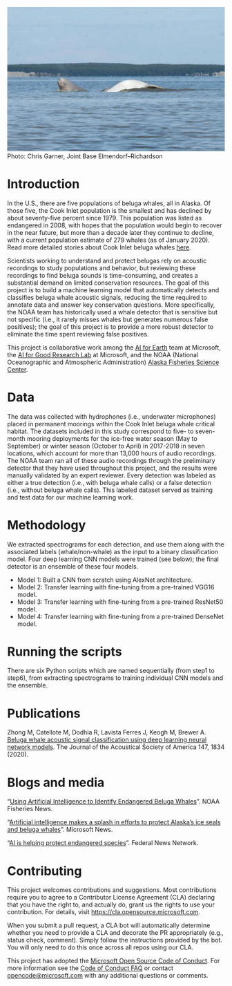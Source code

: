 ![header image](belugawhale.JPG)
Photo: Chris Garner, Joint Base Elmendorf–Richardson

# Introduction

In the U.S., there are five populations of beluga whales, all in Alaska. Of those five, the Cook Inlet population is the smallest and has declined by about seventy-five percent since 1979. This population was listed as endangered in 2008, with hopes that the population would begin to recover in the near future, but more than a decade later they continue to decline, with a current population estimate of 279 whales (as of January 2020). Read more detailed stories about Cook Inlet beluga whales [here](https://www.fisheries.noaa.gov/video/species-spotlight-cook-inlet-beluga-whale).

Scientists working to understand and protect belugas rely on acoustic recordings to study populations and behavior, but reviewing these recordings to find beluga sounds is time-consuming, and creates a substantial demand on limited conservation resources.  The goal of this project is to build a machine learning model that automatically detects and classifies beluga whale acoustic signals, reducing the time required to annotate data and answer key conservation questions. More specifically, the NOAA team has historically used a whale detector that is sensitive but not specific (i.e., it rarely misses whales but generates numerous false positives); the goal of this project is to provide a more robust detector to eliminate the time spent reviewing false positives.

This project is collaborative work among the [AI for Earth](https://aka.ms/aiforearth) team at Microsoft, the [AI for Good Research Lab](http://aka.ms/aiforgood) at Microsoft, and the NOAA (National Oceanographic and Atmospheric Administration) [Alaska Fisheries Science Center](https://www.fisheries.noaa.gov/about/alaska-fisheries-science-center). 


# Data

The data was collected with hydrophones (i.e., underwater microphones) placed in permanent moorings within the Cook Inlet beluga whale critical habitat. The datasets included in this study correspond to five- to seven-month mooring deployments for the ice-free water season (May to September) or winter season (October to April) in 2017-2018 in seven locations, which account for more than 13,000 hours of audio recordings. The NOAA team ran all of these audio recordings through the preliminary detector that they have used throughout this project, and the results were manually validated by an expert reviewer.  Every detection was labeled as either a true detection (i.e., with beluga whale calls) or a false detection (i.e., without beluga whale calls). This labeled dataset served as training and test data for our machine learning work.


# Methodology

We extracted spectrograms for each detection, and use them along with the associated labels (whale/non-whale) as the input to a binary classification model. Four deep learning CNN models were trained (see below); the final detector is an ensemble of these four models.

* Model 1: Built a CNN from scratch using AlexNet architecture.
* Model 2: Transfer learning with fine-tuning from a pre-trained VGG16 model.
* Model 3: Transfer learning with fine-tuning from a pre-trained ResNet50 model.
* Model 4: Transfer learning with fine-tuning from a pre-trained DenseNet model.


# Running the scripts

There are six Python scripts which are named sequentially (from step1 to step6), from extracting spectrograms to training individual CNN models and the ensemble.

# Publications

Zhong M, Catellote M, Dodhia R, Lavista Ferres J, Keogh M, Brewer A. <a href="https://asa.scitation.org/doi/abs/10.1121/10.0000921?journalCode=jas">Beluga whale acoustic signal classification using deep learning neural network models</a>. The Journal of the Acoustical Society of America 147, 1834 (2020).

# Blogs and media

“<a href="https://www.fisheries.noaa.gov/feature-story/using-artificial-intelligence-identify-endangered-beluga-whales">Using Artificial Intelligence to Identify Endangered Beluga Whales</a>”. NOAA Fisheries News.

“<a href="https://news.microsoft.com/features/artificial-intelligence-makes-a-splash-in-efforts-to-protect-alaskas-ice-seals-and-beluga-whales/">Artificial intelligence makes a splash in efforts to protect Alaska’s ice seals and beluga whales</a>”. Microsoft News.

“<a href="https://federalnewsnetwork.com/artificial-intelligence/2020/03/using-ai-to-protect-endangered-species/">AI is helping protect endangered species</a>”. Federal News Network.

# Contributing

This project welcomes contributions and suggestions.  Most contributions require you to agree to a
Contributor License Agreement (CLA) declaring that you have the right to, and actually do, grant us
the rights to use your contribution. For details, visit https://cla.opensource.microsoft.com.

When you submit a pull request, a CLA bot will automatically determine whether you need to provide
a CLA and decorate the PR appropriately (e.g., status check, comment). Simply follow the instructions
provided by the bot. You will only need to do this once across all repos using our CLA.

This project has adopted the [Microsoft Open Source Code of Conduct](https://opensource.microsoft.com/codeofconduct/).
For more information see the [Code of Conduct FAQ](https://opensource.microsoft.com/codeofconduct/faq/) or
contact [opencode@microsoft.com](mailto:opencode@microsoft.com) with any additional questions or comments.
